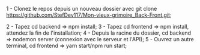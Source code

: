

1 - Clonez le repos depuis un nouveau dossier avec git clone https://github.com/StefDev117/Mon-vieux-grimoire_Back-Front.git;

2 - Tapez cd backend => npm install;
3 - Tapez cd frontend => npm install, attendez la fin de l'installation;
4 - Depuis la racine du dossier, cd backend => nodemon server (connexion avec le serveur et l'API);
5 - Ouvrez un autre terminal, cd frontend => yarn start/npm run start;